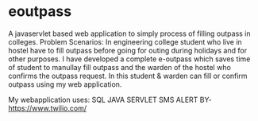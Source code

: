 # eoutpass
A javaservlet based web application to simply process of filling outpass in colleges.
Problem Scenarios:
In engineering college student who live in hostel have to fill outpass before going for outing during holidays and for other purposes.
I have developed a complete e-outpass which saves time of student to manullay fill outpass and the warden of the hostel who confirms the outpass
request.
In this student & warden can fill or confirm outpass using my web application.

My webapplication uses:
SQL
JAVA SERVLET
SMS ALERT BY-https://www.twilio.com/

